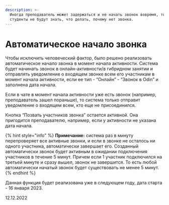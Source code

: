 ```yaml
---
description: >-
  Иногда преподаватель может задержаться и не начать звонок вовремя, тогда
  студенты не будут знать, что делать, почему нет звонка.
---
```


# Автоматическое начало звонка

Чтобы исключить человеческий фактор, было решено реализовать автоматическое начало звонка в момент начала активности. Система будет начинать звонок в онлайн-активности/в гибридном занятии и отправлять уведомление о входящем звонке всем его участникам в момент начала активности, если ее тип - “Онлайн” - “Звонок в Odin” и заполнена дата начала.

Если в чате в момент начала активности уже есть звонок (например, преподаватель зашел пораньше), то система только отправит уведомление о входящем всем, кто еще не присоединился.

Кнопка “Позвать участников звонка” остается активной. Она пригодится преподавателю, например, если у активности не указана дата начала.

{% hint style="info" %}
**Примечание:** система раз в минуту перепроверяет все активные звонки, и если в звонке не осталось ни одного участника, автоматически завершает его. Созданный автоматически звонок будет активным в ожидании подключения участников в течение 5 минут. Причем если 1 участник подключился на третьей минуте и сразу вышел, звонок не завершится. То есть любой автоматически начатый звонок будет существовать не менее 5 минут.
{% endhint %}

Данная функция будет реализована уже в следующем году, дата старта - 16 января 2023.

12.12.2022
